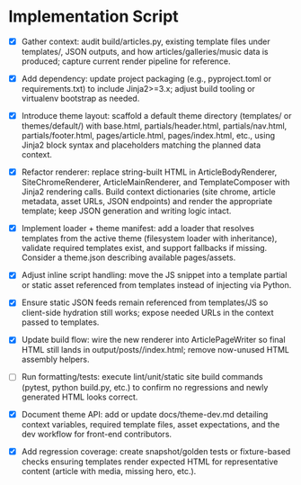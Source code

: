 # Implementation Script

- [x] Gather context: audit build/articles.py, existing template files under templates/, JSON outputs, and how articles/galleries/music data is produced; capture current render pipeline for reference.
- [x] Add dependency: update project packaging (e.g., pyproject.toml or requirements.txt) to include Jinja2>=3.x; adjust build tooling or virtualenv bootstrap as needed.
- [x] Introduce theme layout: scaffold a default theme directory (templates/ or themes/default/) with base.html, partials/header.html, partials/nav.html, partials/footer.html, pages/article.html, pages/index.html, etc., using Jinja2 block syntax and placeholders matching the planned data context.
- [x] Refactor renderer: replace string-built HTML in ArticleBodyRenderer, SiteChromeRenderer, ArticleMainRenderer, and TemplateComposer with Jinja2 rendering calls. Build context dictionaries (site chrome, article metadata, asset URLs, JSON endpoints) and render the appropriate template; keep JSON generation and writing logic intact.
- [x] Implement loader + theme manifest: add a loader that resolves templates from the active theme (filesystem loader with inheritance), validate required templates exist, and support fallbacks if missing. Consider a theme.json describing available pages/assets.
- [x] Adjust inline script handling: move the JS snippet into a template partial or static asset referenced from templates instead of injecting via Python.
- [x] Ensure static JSON feeds remain referenced from templates/JS so client-side hydration still works; expose needed URLs in the context passed to templates.
- [x] Update build flow: wire the new renderer into ArticlePageWriter so final HTML still lands in output/posts/<slug>/index.html; remove now-unused HTML assembly helpers.
- [ ] Run formatting/tests: execute lint/unit/static site build commands (pytest, python build.py, etc.) to confirm no regressions and newly generated HTML looks correct.
- [x] Document theme API: add or update docs/theme-dev.md detailing context variables, required template files, asset expectations, and the dev workflow for front-end contributors.
- [x] Add regression coverage: create snapshot/golden tests or fixture-based checks ensuring templates render expected HTML for representative content (article with media, missing hero, etc.).

